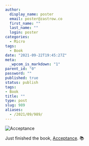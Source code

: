 ```yaml
---
author:
  display_name: poster
  email: poster@zastrow.co
  first_name: ""
  last_name: ""
  login: poster
categories:
  - Micro
tags:
  - Book
date: "2021-09-22T19:45:27Z"
meta:
  _wpcom_is_markdown: "1"
parent_id: "0"
password: ""
published: true
status: publish
tags:
- Book
title: ""
type: post
slug: 989
aliases:
  - /2021/09/989/
---
```

<p><img src="https://i.gr-assets.com/images/S/compressed.photo.goodreads.com/books/1403941598l/18077752.jpg" alt="Acceptance" /></p>
<p>Just finished the book, <a href="https://www.goodreads.com/review/show/4134253177?utm_medium=api&amp;utm_source=rss">Acceptance</a>. 📚</p>
